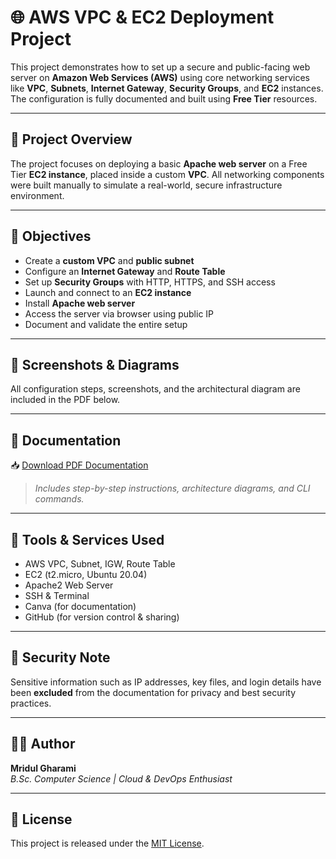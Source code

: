 # 🌐 AWS VPC & EC2 Deployment Project

This project demonstrates how to set up a secure and public-facing web server on **Amazon Web Services (AWS)** using core networking services like **VPC**, **Subnets**, **Internet Gateway**, **Security Groups**, and **EC2** instances. The configuration is fully documented and built using **Free Tier** resources.

---

## 📄 Project Overview

The project focuses on deploying a basic **Apache web server** on a Free Tier **EC2 instance**, placed inside a custom **VPC**. All networking components were built manually to simulate a real-world, secure infrastructure environment.

---

## 🎯 Objectives

- Create a **custom VPC** and **public subnet**
- Configure an **Internet Gateway** and **Route Table**
- Set up **Security Groups** with HTTP, HTTPS, and SSH access
- Launch and connect to an **EC2 instance**
- Install **Apache web server**
- Access the server via browser using public IP
- Document and validate the entire setup

---

## 📸 Screenshots & Diagrams

All configuration steps, screenshots, and the architectural diagram are included in the PDF below.

---

## 📎 Documentation

📥 [Download PDF Documentation](aws.pdf)

> *Includes step-by-step instructions, architecture diagrams, and CLI commands.*

---

## 🧰 Tools & Services Used

- AWS VPC, Subnet, IGW, Route Table
- EC2 (t2.micro, Ubuntu 20.04)
- Apache2 Web Server
- SSH & Terminal
- Canva (for documentation)
- GitHub (for version control & sharing)

---

## 🔐 Security Note

Sensitive information such as IP addresses, key files, and login details have been **excluded** from the documentation for privacy and best security practices.

---

## 🧑‍💻 Author

**Mridul Gharami**  
_B.Sc. Computer Science | Cloud & DevOps Enthusiast_

---

## 📌 License

This project is released under the [MIT License](LICENSE).


